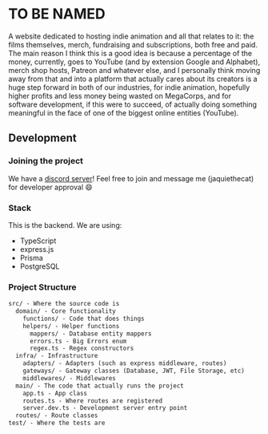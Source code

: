 # TO BE NAMED

A website dedicated to hosting indie animation and all that relates to it: the films themselves, merch, fundraising and subscriptions, both free and paid.
The main reason I think this is a good idea is because a percentage of the money, currently, goes to YouTube (and by extension Google and Alphabet), merch shop hosts, Patreon and whatever else, and I personally think moving away from that and into a platform that actually cares about its creators is a huge step forward in both of our industries, for indie animation, hopefully higher profits and less money being wasted on MegaCorps, and for software development, if this were to succeed, of actually doing something meaningful in the face of one of the biggest online entities (YouTube).

## Development

### Joining the project

We have a [discord server](https:-discord.gg/CF8vQdShPx)! Feel free to join and message me (jaquiethecat) for developer approval 😄

### Stack

This is the backend. We are using:

- TypeScript
- express.js
- Prisma
- PostgreSQL

### Project Structure

```txt
src/ - Where the source code is
  domain/ - Core functionality
    functions/ - Code that does things
    helpers/ - Helper functions
      mappers/ - Database entity mappers
      errors.ts - Big Errors enum
      regex.ts - Regex constructors
  infra/ - Infrastructure
    adapters/ - Adapters (such as express middleware, routes)
    gateways/ - Gateway classes (Database, JWT, File Storage, etc)
    middlewares/ - Middlewares
  main/ - The code that actually runs the project
    app.ts - App class
    routes.ts - Where routes are registered
    server.dev.ts - Development server entry point
  routes/ - Route classes
test/ - Where the tests are
```
